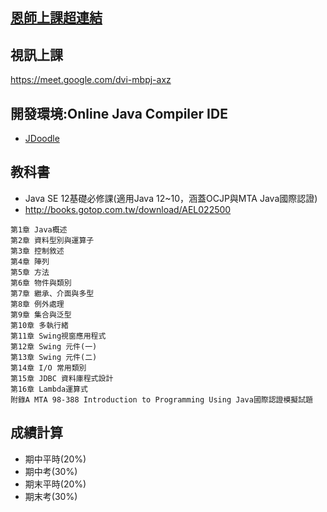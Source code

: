 ## [恩師上課超連結](https://github.com/MyDearGreatTeacher/2022_1_courses)

## 視訊上課

https://meet.google.com/dvi-mbpj-axz

## 開發環境:Online Java Compiler IDE

- [JDoodle](https://www.jdoodle.com/online-java-compiler/)


## 教科書

- Java SE 12基礎必修課(適用Java 12~10，涵蓋OCJP與MTA Java國際認證)
- http://books.gotop.com.tw/download/AEL022500

```
第1章 Java概述
第2章 資料型別與運算子
第3章 控制敘述
第4章 陣列
第5章 方法
第6章 物件與類別
第7章 繼承、介面與多型
第8章 例外處理
第9章 集合與泛型
第10章 多執行緒
第11章 Swing視窗應用程式
第12章 Swing 元件(一)
第13章 Swing 元件(二)
第14章 I/O 常用類別
第15章 JDBC 資料庫程式設計
第16章 Lambda運算式
附錄A MTA 98-388 Introduction to Programming Using Java國際認證模擬試題
```

## 成績計算

- 期中平時(20%)
- 期中考(30%)
- 期末平時(20%)
- 期末考(30%)
